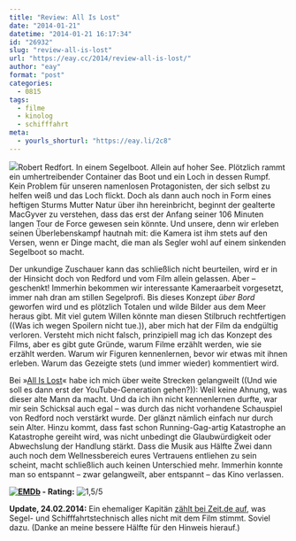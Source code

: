 ```yaml
---
title: "Review: All Is Lost"
date: "2014-01-21"
datetime: "2014-01-21 16:17:34"
id: "26932"
slug: "review-all-is-lost"
url: "https://eay.cc/2014/review-all-is-lost/"
author: "eay"
format: "post"
categories:
  - 0815
tags:
  - filme
  - kinolog
  - schifffahrt
meta:
  - yourls_shorturl: "https://eay.li/2c8"
---
```


![](https://eay.cc/uploads/movies/allislost_2013.jpg)Robert Redfort. In einem Segelboot. Allein auf hoher See. Plötzlich rammt ein umhertreibender Container das Boot und ein Loch in dessen Rumpf. Kein Problem für unseren namenlosen Protagonisten, der sich selbst zu helfen weiß und das Loch flickt. Doch als dann auch noch in Form eines heftigen Sturms Mutter Natur über ihn hereinbricht, beginnt der gealterte MacGyver zu verstehen, dass das erst der Anfang seiner 106 Minuten langen Tour de Force gewesen sein könnte. Und unsere, denn wir erleben seinen Überlebenskampf hautnah mit: die Kamera ist ihm stets auf den Versen, wenn er Dinge macht, die man als Segler wohl auf einem sinkenden Segelboot so macht.

Der unkundige Zuschauer kann das schließlich nicht beurteilen, wird er in der Hinsicht doch von Redford und vom Film allein gelassen. Aber – geschenkt! Immerhin bekommen wir interessante Kameraarbeit vorgesetzt, immer nah dran am stillen Segelprofi. Bis dieses Konzept _über Bord_ geworfen wird und es plötzlich Totalen und wilde Bilder aus dem Meer heraus gibt. Mit viel gutem Willen könnte man diesen Stilbruch rechtfertigen ((Was ich wegen Spoilern nicht tue.)), aber mich hat der Film da endgültig verloren. Versteht mich nicht falsch, prinzipiell mag ich das Konzept des Films, aber es gibt gute Gründe, warum Filme erzählt werden, wie sie erzählt werden. Warum wir Figuren kennenlernen, bevor wir etwas mit ihnen erleben. Warum das Gezeigte stets (und immer wieder) kommentiert wird.

Bei »[All Is Lost](http://www.imdb.com/title/tt2017038/)« habe ich mich über weite Strecken gelangweilt ((Und wie soll es dann erst der YouTube-Generation gehen?)): Weil keine Ahnung, was dieser alte Mann da macht. Und da ich ihn nicht kennenlernen durfte, war mir sein Schicksal auch egal – was durch das nicht vorhandene Schauspiel von Redford noch verstärkt wurde. Der glänzt nämlich einfach nur durch sein Alter. Hinzu kommt, dass fast schon Running-Gag-artig Katastrophe an Katastrophe gereiht wird, was nicht unbedingt die Glaubwürdigkeit oder Abwechslung der Handlung stärkt. Dass die Musik aus Hälfte Zwei dann auch noch dem Wellnessbereich eures Vertrauens entliehen zu sein scheint, macht schließlich auch keinen Unterschied mehr. Immerhin konnte man so entspannt – zwar gelangweilt, aber entspannt – das Kino verlassen.

 **[![EMDb](https://eay.cc/uploads/pages/emdb/emdb_mini.gif)](http://eay.cc/emdb/) - Rating:** ![1,5/5](https://eay.cc/uploads/pages/emdb/s_1-5.gif)

**Update, 24.02.2014:** Ein ehemaliger Kapitän [zählt bei Zeit.de auf](http://mobil.zeit.de/kultur/film/2014-02/leserkritik-all-is-lost), was Segel- und Schifffahrtstechnisch alles nicht mit dem Film stimmt. Soviel dazu. (Danke an meine bessere Hälfte für den Hinweis hierauf.)
